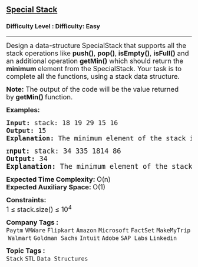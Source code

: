 <h2><a href="https://www.geeksforgeeks.org/problems/special-stack/1?page=2&company=SAP%20Labs&status=solved,unsolved&sortBy=submissions">Special Stack</a></h2><h3>Difficulty Level : Difficulty: Easy</h3><hr><div class="problems_problem_content__Xm_eO"><p><span style="font-size: 18px;">Design a data-structure<strong> </strong>SpecialStack<strong>&nbsp;</strong>that supports all the stack operations like <strong>push()</strong>, <strong>pop()</strong>,<strong> isEmpty()</strong>, <strong>isFull()</strong> and an additional operation <strong>getMin()</strong> which should return the <strong>minimum </strong>element from the SpecialStack. Your task is to complete all the functions, using a stack data structure.</span></p>
<p><span style="font-size: 18px;"><strong>Note:</strong>&nbsp;The output of the code will be the value returned by&nbsp;<strong>getMin()&nbsp;</strong>function.</span></p>
<p><span style="font-size: 18px;"><strong>Examples:</strong></span></p>
<pre><span style="font-size: 18px;"><strong>Input: </strong>stack: 18 19 29 15 16<strong>
Output: </strong>15
<strong>Explanation: </strong>The minimum element of the stack is 15.<br></span></pre>
<pre><strong>I<span style="font-size: 14pt;">nput: </span></strong><span style="font-size: 14pt;">stack: 34 335 1814 86<strong>
Output: </strong>34
<strong>Explanation: </strong>The minimum element of the stack is 34.</span></pre>
<p><span style="font-size: 18px;"><strong>Expected Time Complexity: </strong>O(n)<br><strong>Expected Auxiliary Space:&nbsp;</strong>O(1)</span></p>
<p><span style="font-size: 18px;"><strong>Constraints:</strong><br>1 ≤ stack.size() ≤ 10<sup>4</sup></span></p></div><p><span style=font-size:18px><strong>Company Tags : </strong><br><code>Paytm</code>&nbsp;<code>VMWare</code>&nbsp;<code>Flipkart</code>&nbsp;<code>Amazon</code>&nbsp;<code>Microsoft</code>&nbsp;<code>FactSet</code>&nbsp;<code>MakeMyTrip</code>&nbsp;<code>Walmart</code>&nbsp;<code>Goldman Sachs</code>&nbsp;<code>Intuit</code>&nbsp;<code>Adobe</code>&nbsp;<code>SAP Labs</code>&nbsp;<code>Linkedin</code>&nbsp;<br><p><span style=font-size:18px><strong>Topic Tags : </strong><br><code>Stack</code>&nbsp;<code>STL</code>&nbsp;<code>Data Structures</code>&nbsp;